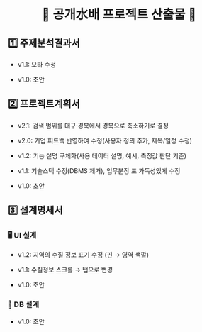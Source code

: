 <div align=center>
<h1>📜 공개水배 프로젝트 산출물 📜 </h1>
</div>

<h2>1️⃣ 주제분석결과서 </h2>

- v1.1: 오타 수정

- v1.0: 초안


<h2>2️⃣ 프로젝트계획서 </h2>

- v2.1: 검색 범위를 대구·경북에서 경북으로 축소하기로 결정

- v2.0: 기업 피드백 반영하여 수정(사용자 정의 추가, 제목/일정 수정)

- v1.2: 기능 설명 구체화(사용 데이터 설명, 예시, 측정값 판단 기준)

- v1.1: 기술스택 수정(DBMS 제거), 업무분장 표 가독성있게 수정

- v1.0: 초안


<h2>3️⃣ 설계명세서 </h2>

<h3>🖥️ UI 설계 </h3>

- v1.2: 지역의 수질 정보 표기 수정 (핀 → 영역 색깔) 
  
- v1.1: 수질정보 스크롤 → 탭으로 변경 
  
- v1.0: 초안

<h3>💾 DB 설계 </h3>

- v1.0: 초안